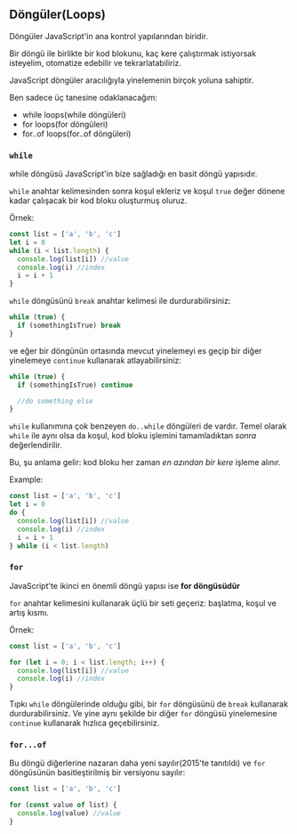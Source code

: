 ## Döngüler(Loops)

Döngüler JavaScript'in ana kontrol yapılarından biridir.

Bir döngü ile birlikte bir kod blokunu, kaç kere çalıştırmak istiyorsak isteyelim, otomatize edebilir ve tekrarlatabiliriz.

JavaScript döngüler aracılığıyla yinelemenin birçok yoluna sahiptir.

Ben sadece üç tanesine odaklanacağım:

- while loops(while döngüleri)
- for loops(for döngüleri)
- for..of loops(for..of döngüleri)

### `while`

while döngüsü JavaScript'in bize sağladığı en basit döngü yapısıdır.

`while` anahtar kelimesinden sonra koşul ekleriz ve koşul `true` değer dönene kadar çalışacak bir kod bloku oluşturmuş oluruz.

Örnek:

```js
const list = ['a', 'b', 'c']
let i = 0
while (i < list.length) {
  console.log(list[i]) //value
  console.log(i) //index
  i = i + 1
}
```

`while` döngüsünü `break` anahtar kelimesi ile durdurabilirsiniz:

```js
while (true) {
  if (somethingIsTrue) break
}
```

ve eğer bir döngünün ortasında mevcut yinelemeyi es geçip bir diğer yinelemeye `continue` kullanarak atlayabilirsiniz:

```js
while (true) {
  if (somethingIsTrue) continue

  //do something else
}
```

`while` kullanımına çok benzeyen `do..while` döngüleri de vardır. Temel olarak `while` ile aynı olsa da koşul, kod bloku işlemini tamamladıktan *sonra* değerlendirilir.

Bu, şu anlama gelir: kod bloku her zaman *en azından bir kere* işleme alınır.

Example:

```js
const list = ['a', 'b', 'c']
let i = 0
do {
  console.log(list[i]) //value
  console.log(i) //index
  i = i + 1
} while (i < list.length)
```

### `for`

JavaScript'te ikinci en önemli döngü yapısı ise **for döngüsüdür**

`for` anahtar kelimesini kullanarak üçlü bir seti geçeriz: başlatma, koşul ve artış kısmı.

Örnek:

```js
const list = ['a', 'b', 'c']

for (let i = 0; i < list.length; i++) {
  console.log(list[i]) //value
  console.log(i) //index
}
```

Tıpkı `while` döngülerinde olduğu gibi, bir `for` döngüsünü de `break` kullanarak durdurabilirsiniz. Ve yine aynı şekilde bir diğer `for` döngüsü yinelemesine `continue` kullanarak hızlıca geçebilirsiniz.

### `for...of`

Bu döngü diğerlerine nazaran daha yeni sayılır(2015'te tanıtıldı) ve `for` döngüsünün basitleştirilmiş bir versiyonu sayılır:

```js
const list = ['a', 'b', 'c']

for (const value of list) {
  console.log(value) //value
}
```